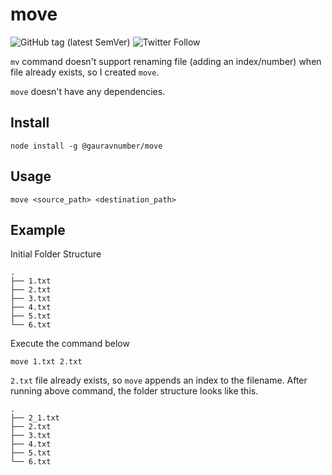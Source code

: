 # move

![GitHub tag (latest SemVer)](https://img.shields.io/npm/v/%40gauravnumber%2Fmove)
![Twitter Follow](https://img.shields.io/twitter/follow/gauravnumber)

`mv` command doesn't support renaming file (adding an index/number) when file already exists, so I created `move`.

`move` doesn't have any dependencies.

## Install

```
node install -g @gauravnumber/move
```

## Usage

```
move <source_path> <destination_path>
```

## Example

Initial Folder Structure

```
.
├── 1.txt
├── 2.txt
├── 3.txt
├── 4.txt
├── 5.txt
└── 6.txt
```

Execute the command below

```
move 1.txt 2.txt
```

`2.txt` file already exists, so `move` appends an index to the filename. After running above command, the folder structure looks like this.

```
.
├── 2_1.txt
├── 2.txt
├── 3.txt
├── 4.txt
├── 5.txt
└── 6.txt
```
